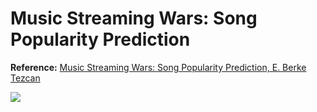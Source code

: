 # Music Streaming Wars: Song Popularity Prediction

**Reference:** [Music Streaming Wars: Song Popularity Prediction, E. Berke Tezcan](https://github.com/harikimu/Spotify-Song-Popularity-Prediction/)

<img src="./logo.jpg">
